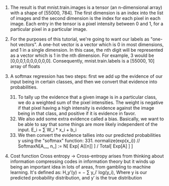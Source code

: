 1. The result is that mnist.train.images is a tensor (an n-dimensional array) with a shape of [55000, 784]. The first dimension is an index into the list of images and the second dimension is the index for each pixel in each image. Each entry in the tensor is a pixel intensity between 0 and 1, for a particular pixel in a particular image.

2. For the purposes of this tutorial, we're going to want our labels as "one-hot vectors". A one-hot vector is a vector which is 0 in most dimensions, and 1 in a single dimension. In this case, the nth digit will be represented as a vector which is 1 in the nth dimension. For example, 3 would be [0,0,0,1,0,0,0,0,0,0]. Consequently, mnist.train.labels is a [55000, 10] array of floats

3. A softmax regression has two steps: first we add up the evidence of our input being in certain classes, and then we convert that evidence into probabilities.

    31. To tally up the evidence that a given image is in a particular class, we do a weighted sum of the pixel intensities. The weight is negative if that pixel having a high intensity is evidence against the image being in that class, and positive if it is evidence in favor.
    32. We also add some extra evidence called a bias. Basically, we want to be able to say that some things are more likely independent of the input. E_i = ∑ W_i * x_i + b_i
    33. We then convert the evidence tallies into our predicted probabilities y using the "softmax" function:
        331. normalize(exp(x_i)) // SoftmaxN[A__, n_] := N[ Exp[ A[[n]] ] / Total[ Exp[A] ] ]

4.  Cost function Cross entropy -> Cross-entropy arises from thinking about information compressing codes in information theory but it winds up being an important idea in lots of areas, from gambling to machine learning. It's defined as: H_y′(y) = − ∑ y_i′ log⁡(y_i), Where y is our predicted probability distribution, and y′ is the true distribution 
